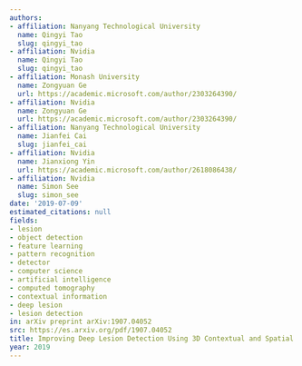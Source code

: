 ```yaml
---
authors:
- affiliation: Nanyang Technological University
  name: Qingyi Tao
  slug: qingyi_tao
- affiliation: Nvidia
  name: Qingyi Tao
  slug: qingyi_tao
- affiliation: Monash University
  name: Zongyuan Ge
  url: https://academic.microsoft.com/author/2303264390/
- affiliation: Nvidia
  name: Zongyuan Ge
  url: https://academic.microsoft.com/author/2303264390/
- affiliation: Nanyang Technological University
  name: Jianfei Cai
  slug: jianfei_cai
- affiliation: Nvidia
  name: Jianxiong Yin
  url: https://academic.microsoft.com/author/2618086438/
- affiliation: Nvidia
  name: Simon See
  slug: simon_see
date: '2019-07-09'
estimated_citations: null
fields:
- lesion
- object detection
- feature learning
- pattern recognition
- detector
- computer science
- artificial intelligence
- computed tomography
- contextual information
- deep lesion
- lesion detection
in: arXiv preprint arXiv:1907.04052
src: https://es.arxiv.org/pdf/1907.04052
title: Improving Deep Lesion Detection Using 3D Contextual and Spatial Attention
year: 2019
---
```

